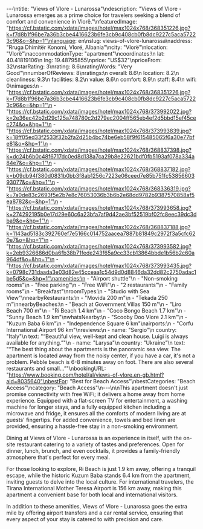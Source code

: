---\ntitle: "Views of Vlore - Lunarossa"\ndescription: "Views of Vlore - Lunarossa emerges as a prime choice for travelers seeking a blend of comfort and convenience in Vlorë."\nfeaturedImage: "https://cf.bstatic.com/xdata/images/hotel/max1024x768/368351226.jpg?k=f7d8b1f96be7a36b3cbe4416623b6fe3cb9c408cb0fb8dc9227c5aca57223c96&o=&hp=1"\nlanguage: en\nslug: views-of-vlore-lunarossa\naddress: "Rruga Dhimitër Konomi, Vlorë, Albania"\ncity: "Vlorë"\nlocation: "Vlorë"\naccommodationType: "apartment"\ncoordinates:\n  lat: 40.41819106\n  lng: 19.48795855\nprice: "US$32"\npriceFrom: 32\nstarRating: 3\nrating: 8.6\nratingWords: "Very Good"\nnumberOfReviews: 8\nratings:\n  overall: 8.6\n  location: 8.2\n  cleanliness: 9.3\n  facilities: 8.2\n  value: 8.6\n  comfort: 8.9\n  staff: 8.4\n  wifi: 0\nimages:\n  - "https://cf.bstatic.com/xdata/images/hotel/max1024x768/368351226.jpg?k=f7d8b1f96be7a36b3cbe4416623b6fe3cb9c408cb0fb8dc9227c5aca57223c96&o=&hp=1"\n  - "https://cf.bstatic.com/xdata/images/hotel/max1024x768/373992022.jpg?k=2e36ec42b2d29c125a748780c2d279ec2004ff565eb4ef2d5bbd15ef45cec274&o=&hp=1"\n  - "https://cf.bstatic.com/xdata/images/hotel/max1024x768/373993839.jpg?k=18ff05ed33f2533f32b2fa2d25b4bc74be6eb58f9f615485065f6a30e77bfe81&o=&hp=1"\n  - "https://cf.bstatic.com/xdata/images/hotel/max1024x768/368837398.jpg?k=dc24b6b0c48f6717dc0ed8d138a7ca29b8e22621bdf0fb5193af078a334a84e7&o=&hp=1"\n  - "https://cf.bstatic.com/xdata/images/hotel/max1024x768/368837182.jpg?k=b09db94f380d0831b0bb3f8ab1256c7223e06ceed7e85b751fc5385660393077&o=&hp=1"\n  - "https://cf.bstatic.com/xdata/images/hotel/max1024x768/368336319.jpg?k=7a0de83c2693f5e2b7e8c76053036b3b6b2e68dd9782b9387570858af5ea8782&o=&hp=1"\n  - "https://cf.bstatic.com/xdata/images/hotel/max1024x768/373993658.jpg?k=274292195b0e17d29e60c6a23bfa7af9d42ae3bf52519bf02fc8eec39dc3dba9&o=&hp=1"\n  - "https://cf.bstatic.com/xdata/images/hotel/max1024x768/368837188.jpg?k=1143ad5183c392760ef7e5166c014752aacea7887b81849c2972f3a5cfc620e7&o=&hp=1"\n  - "https://cf.bstatic.com/xdata/images/hotel/max1024x768/373993582.jpg?k=2eb9326686d0ba6fb38b71fede243f65a9cc33cb13864bbde1b56b2c60a964df&o=&hp=1"\n  - "https://cf.bstatic.com/xdata/images/hotel/max1024x768/373993435.jpg?k=0798c731daada3e03d82e45cceaa1c54d9d0d8846da32dd82c2750adac1be5d5&o=&hp=1"\namenities:\n  - "Airport shuttle"\n  - "Non-smoking rooms"\n  - "Free parking"\n  - "Free WiFi"\n  - "2 restaurants"\n  - "Family rooms"\n  - "Breakfast"\nroomTypes:\n  - "Studio with Sea View"\nnearbyRestaurants:\n  - "Movida 200 m"\n  - "Tekada 250 m"\nnearbyBeaches:\n  - "Beach at Government Villas 150 m"\n  - "Liro Beach 700 m"\n  - "Ri Beach 1.4 km"\n  - "Coco Bongo Beach 1.7 km"\n  - "Sunny Beach 1.9 km"\nwhatsNearby:\n  - "Scooby Doo Vlore 2.1 km"\n  - "Kuzum Baba 6 km"\n  - "Independence Square 6 km"\nairports:\n  - "Corfu International Airport 96 km"\nreviews:\n  - name: "Sergio"\n    country: "Italy"\n    text: "“Beautiful view, well-kept and clean house. Luigi is always available for anything.”"\n  - name: "Larysa"\n    country: "Ukraine"\n    text: "“The best thing about the apartments is the panoramic sea view. The apartment is located away from the noisy center, if you have a car, it's not a problem. Pebble beach is 6-8 minutes away on foot. There are also several restaurants and small...”"\nbookingURL: "https://www.booking.com/hotel/al/views-of-vlore.en-gb.html?aid=8035640"\nbestFor: "Best for Beach Access"\nbestCategories: "Beach Access"\ncategory: "Beach Access"\n---\n\nThis apartment doesn't just promise connectivity with free WiFi; it delivers a home away from home experience. Equipped with a flat-screen TV for entertainment, a washing machine for longer stays, and a fully equipped kitchen including a microwave and fridge, it ensures all the comforts of modern living are at guests' fingertips. For added convenience, towels and bed linen are provided, ensuring a hassle-free stay in a non-smoking environment.

Dining at Views of Vlore - Lunarossa is an experience in itself, with the on-site restaurant catering to a variety of tastes and preferences. Open for dinner, lunch, brunch, and even cocktails, it provides a family-friendly atmosphere that's perfect for every meal.

For those looking to explore, Ri Beach is just 1.9 km away, offering a tranquil escape, while the historic Kuzum Baba stands 6.4 km from the apartment, inviting guests to delve into the local culture. For international travelers, the Tirana International Mother Teresa Airport is 156 km away, making this apartment a convenient base for both local and international visitors.

In addition to these amenities, Views of Vlore - Lunarossa goes the extra mile by offering airport transfers and a car rental service, ensuring that every aspect of your stay is catered to with precision and care.